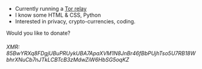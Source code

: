 - Currently running a [Tor relay](https://metrics.torproject.org/rs.html#details/A168B871E65F0CD5F094C2497DCEC0FA881C6D00)
- I know some HTML & CSS, Python
- Interested in privacy, crypto-currencies, coding.

Would you like to donate?
###### XMR: 85BwYRXq8FDgjUBuPRUykUBA7ApaXVM1N8JnBr46fBbPUjhTso5U7RB18WbhrXNuCb7nJTkLCBTcB3zMdwZiW6HbSG5oqKZ
